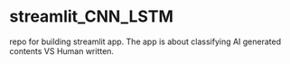 # streamlit_CNN_LSTM
repo for building streamlit app. The app is about classifying AI generated contents VS Human written.
